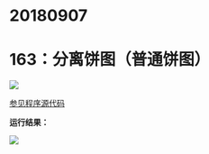 # 20180907

# 163：分离饼图（普通饼图）

<img src="http://image.renkaigis.com/keepcoding/2018090701.png">

<a href="https://github.com/renkaigis/KeepCoding/tree/master/2018/09/07" target="_blank">参见程序源代码</a>

**运行结果：**

<img src="http://image.renkaigis.com/keepcoding/2018090702.png">
